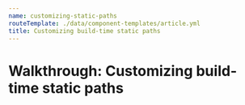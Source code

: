 ```yaml
---
name: customizing-static-paths
routeTemplate: ./data/component-templates/article.yml
title: Customizing build-time static paths
---
```

# Walkthrough: Customizing build-time static paths